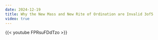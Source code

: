```yaml
---
date: 2024-12-19
title: Why the New Mass and New Rite of Ordination are Invalid 3of5
video: true
---
```



{{< youtube FPRsuFDdTzo >}}
